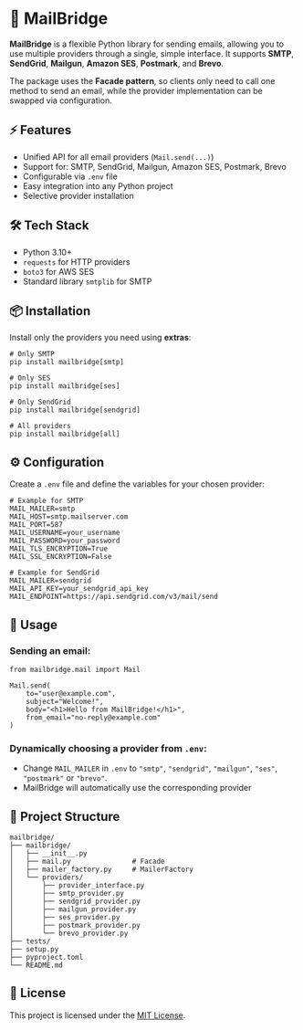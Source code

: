 # 📧 MailBridge

**MailBridge** is a flexible Python library for sending emails, allowing you to use multiple providers through a single, simple interface.
It supports **SMTP**, **SendGrid**, **Mailgun**, **Amazon SES**, **Postmark**, and **Brevo**.

The package uses the **Facade pattern**, so clients only need to call one method to send an email, while the provider implementation can be swapped via configuration.

## ⚡ Features
- Unified API for all email providers (`Mail.send(...)`)
- Support for: SMTP, SendGrid, Mailgun, Amazon SES, Postmark, Brevo
- Configurable via `.env` file
- Easy integration into any Python project
- Selective provider installation

## 🛠️ Tech Stack

- Python 3.10+
- `requests` for HTTP providers
- `boto3` for AWS SES
- Standard library `smtplib` for SMTP

## 📦 Installation

Install only the providers you need using **extras**:
```
# Only SMTP
pip install mailbridge[smtp]

# Only SES
pip install mailbridge[ses]

# Only SendGrid
pip install mailbridge[sendgrid]

# All providers
pip install mailbridge[all]
```

## ⚙️ Configuration

Create a `.env` file and define the variables for your chosen provider:

```
# Example for SMTP
MAIL_MAILER=smtp
MAIL_HOST=smtp.mailserver.com
MAIL_PORT=587
MAIL_USERNAME=your_username
MAIL_PASSWORD=your_password
MAIL_TLS_ENCRYPTION=True
MAIL_SSL_ENCRYPTION=False

# Example for SendGrid
MAIL_MAILER=sendgrid
MAIL_API_KEY=your_sendgrid_api_key
MAIL_ENDPOINT=https://api.sendgrid.com/v3/mail/send
```

## 🚀 Usage
### Sending an email:

```
from mailbridge.mail import Mail

Mail.send(
    to="user@example.com",
    subject="Welcome!",
    body="<h1>Hello from MailBridge!</h1>",
    from_email="no-reply@example.com"
)
```

### Dynamically choosing a provider from `.env`:
- Change `MAIL_MAILER` in `.env` to `"smtp"`, `"sendgrid"`, `"mailgun"`, `"ses"`, `"postmark"` or `"brevo"`.
- MailBridge will automatically use the corresponding provider

## 📂 Project Structure

```
mailbridge/
├── mailbridge/
│   ├── __init__.py
│   ├── mail.py               # Facade
│   ├── mailer_factory.py     # MailerFactory
│   └── providers/
│       ├── provider_interface.py
│       ├── smtp_provider.py
│       ├── sendgrid_provider.py
│       ├── mailgun_provider.py
│       ├── ses_provider.py
│       ├── postmark_provider.py
│       └── brevo_provider.py
├── tests/
├── setup.py
├── pyproject.toml
└── README.md
```

## 📝 License

This project is licensed under the [MIT License](https://opensource.org/license/MIT).